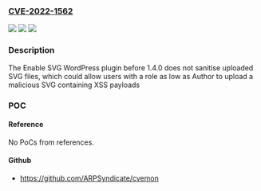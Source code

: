 ### [CVE-2022-1562](https://cve.mitre.org/cgi-bin/cvename.cgi?name=CVE-2022-1562)
![](https://img.shields.io/static/v1?label=Product&message=Enable%20SVG&color=blue)
![](https://img.shields.io/static/v1?label=Version&message=n%2Fa&color=blue)
![](https://img.shields.io/static/v1?label=Vulnerability&message=CWE-79%20Cross-site%20Scripting%20(XSS)&color=brighgreen)

### Description

The Enable SVG WordPress plugin before 1.4.0 does not sanitise uploaded SVG files, which could allow users with a role as low as Author to upload a malicious SVG containing XSS payloads

### POC

#### Reference
No PoCs from references.

#### Github
- https://github.com/ARPSyndicate/cvemon

